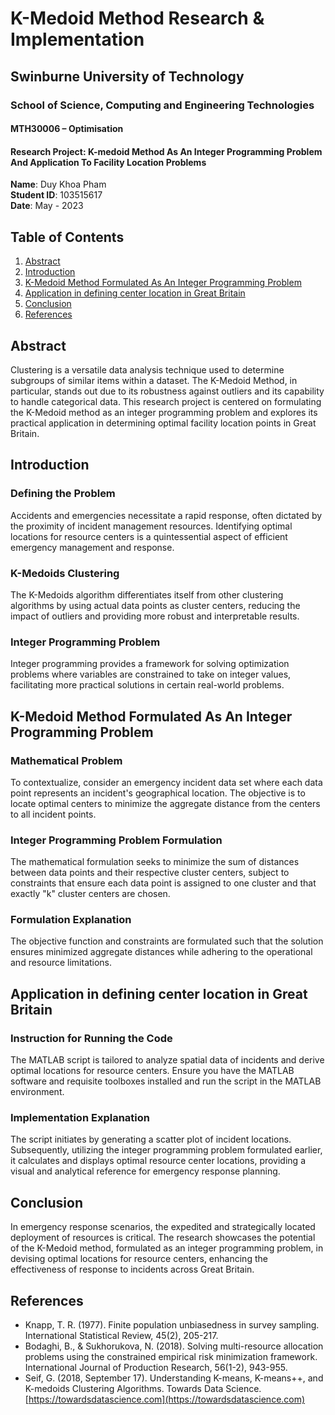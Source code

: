 # K-Medoid Method Research & Implementation

## Swinburne University of Technology
### School of Science, Computing and Engineering Technologies
#### MTH30006 – Optimisation
#### Research Project: K-medoid Method As An Integer Programming Problem And Application To Facility Location Problems

**Name**: Duy Khoa Pham  
**Student ID**: 103515617  
**Date**: May - 2023  

## Table of Contents
1. [Abstract](#abstract)
2. [Introduction](#introduction)
3. [K-Medoid Method Formulated As An Integer Programming Problem](#k-medoid-method-formulated-as-an-integer-programming-problem)
4. [Application in defining center location in Great Britain](#application-in-defining-center-location-in-great-britain)
5. [Conclusion](#conclusion)
6. [References](#references)

## Abstract
Clustering is a versatile data analysis technique used to determine subgroups of similar items within a dataset. The K-Medoid Method, in particular, stands out due to its robustness against outliers and its capability to handle categorical data. This research project is centered on formulating the K-Medoid method as an integer programming problem and explores its practical application in determining optimal facility location points in Great Britain.

## Introduction
### Defining the Problem
Accidents and emergencies necessitate a rapid response, often dictated by the proximity of incident management resources. Identifying optimal locations for resource centers is a quintessential aspect of efficient emergency management and response.

### K-Medoids Clustering
The K-Medoids algorithm differentiates itself from other clustering algorithms by using actual data points as cluster centers, reducing the impact of outliers and providing more robust and interpretable results.

### Integer Programming Problem
Integer programming provides a framework for solving optimization problems where variables are constrained to take on integer values, facilitating more practical solutions in certain real-world problems.

## K-Medoid Method Formulated As An Integer Programming Problem
### Mathematical Problem
To contextualize, consider an emergency incident data set where each data point represents an incident's geographical location. The objective is to locate optimal centers to minimize the aggregate distance from the centers to all incident points.

### Integer Programming Problem Formulation
The mathematical formulation seeks to minimize the sum of distances between data points and their respective cluster centers, subject to constraints that ensure each data point is assigned to one cluster and that exactly "k" cluster centers are chosen.

### Formulation Explanation
The objective function and constraints are formulated such that the solution ensures minimized aggregate distances while adhering to the operational and resource limitations.

## Application in defining center location in Great Britain
### Instruction for Running the Code
The MATLAB script is tailored to analyze spatial data of incidents and derive optimal locations for resource centers. Ensure you have the MATLAB software and requisite toolboxes installed and run the script in the MATLAB environment.

### Implementation Explanation
The script initiates by generating a scatter plot of incident locations. Subsequently, utilizing the integer programming problem formulated earlier, it calculates and displays optimal resource center locations, providing a visual and analytical reference for emergency response planning.

## Conclusion
In emergency response scenarios, the expedited and strategically located deployment of resources is critical. The research showcases the potential of the K-Medoid method, formulated as an integer programming problem, in devising optimal locations for resource centers, enhancing the effectiveness of response to incidents across Great Britain.

## References
- Knapp, T. R. (1977). Finite population unbiasedness in survey sampling. International Statistical Review, 45(2), 205-217.
- Bodaghi, B., & Sukhorukova, N. (2018). Solving multi-resource allocation problems using the constrained empirical risk minimization framework. International Journal of Production Research, 56(1-2), 943-955.
- Seif, G. (2018, September 17). Understanding K-means, K-means++, and K-medoids Clustering Algorithms. Towards Data Science. [https://towardsdatascience.com](https://towardsdatascience.com)
